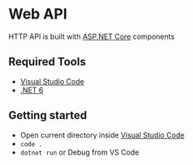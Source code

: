 # Web API

HTTP API is built with [ASP.NET Core](https://github.com/dotnet/aspnetcore) components

## Required Tools

- [Visual Studio Code](https://code.visualstudio.com)
- [.NET 6](https://dotnet.microsoft.com)

## Getting started

- Open current directory inside [Visual Studio Code](https://code.visualstudio.com)
- `code .`
- `dotnet run` or Debug from VS Code
